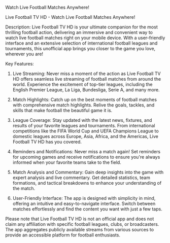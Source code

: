 Watch Live Football Matches Anywhere!

Live Football TV HD - Watch Live Football Matches Anywhere!

Description:
Live Football TV HD is your ultimate companion for the most thrilling football action, delivering an immersive and convenient way to watch live football matches right on your mobile device. With a user-friendly interface and an extensive selection of international football leagues and tournaments, this unofficial app brings you closer to the game you love, wherever you are!

Key Features:
1. Live Streaming: Never miss a moment of the action as Live Football TV HD offers seamless live streaming of football matches from around the world. Experience the excitement of top-tier leagues, including the English Premier League, La Liga, Bundesliga, Serie A, and many more.

2. Match Highlights: Catch up on the best moments of football matches with comprehensive match highlights. Relive the goals, tackles, and skills that make football the beautiful game it is.

3. League Coverage: Stay updated with the latest news, fixtures, and results of your favorite leagues and tournaments. From international competitions like the FIFA World Cup and UEFA Champions League to domestic leagues across Europe, Asia, Africa, and the Americas, Live Football TV HD has you covered.

4. Reminders and Notifications: Never miss a match again! Set reminders for upcoming games and receive notifications to ensure you're always informed when your favorite teams take to the field.

5. Match Analysis and Commentary: Gain deep insights into the game with expert analysis and live commentary. Get detailed statistics, team formations, and tactical breakdowns to enhance your understanding of the match.

6. User-Friendly Interface: The app is designed with simplicity in mind, offering an intuitive and easy-to-navigate interface. Switch between matches effortlessly and find the content you want with just a few taps.

Please note that Live Football TV HD is not an official app and does not claim any affiliation with specific football leagues, clubs, or broadcasters. The app aggregates publicly available streams from various sources to provide an accessible platform for football enthusiasts.
